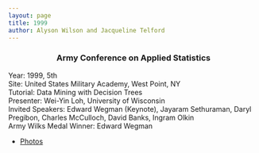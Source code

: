 ```yaml
---
layout: page
title: 1999
author: Alyson Wilson and Jacqueline Telford
---
```

<div align="center"><h3>Army Conference on Applied Statistics</h3></div>

<p>Year: 1999, 5th<br>
Site: United States Military Academy, West Point, NY<br>
Tutorial: Data Mining with Decision Trees<br>
Presenter: Wei-Yin Loh, University of Wisconsin<br>
Invited Speakers: Edward Wegman (Keynote), Jayaram Sethuraman, Daryl
Pregibon,
Charles McCulloch, David Banks, Ingram Olkin<br>
Army Wilks Medal Winner: Edward Wegman</p>

- [Photos](https://alysongwilson.github.io/ACAS/DOE5/1999.pdf)
